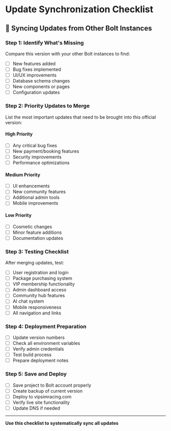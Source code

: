 # Update Synchronization Checklist

## 🔄 Syncing Updates from Other Bolt Instances

### Step 1: Identify What's Missing
Compare this version with your other Bolt instances to find:
- [ ] New features added
- [ ] Bug fixes implemented
- [ ] UI/UX improvements
- [ ] Database schema changes
- [ ] New components or pages
- [ ] Configuration updates

### Step 2: Priority Updates to Merge
List the most important updates that need to be brought into this official version:

#### High Priority
- [ ] Any critical bug fixes
- [ ] New payment/booking features
- [ ] Security improvements
- [ ] Performance optimizations

#### Medium Priority
- [ ] UI enhancements
- [ ] New community features
- [ ] Additional admin tools
- [ ] Mobile improvements

#### Low Priority
- [ ] Cosmetic changes
- [ ] Minor feature additions
- [ ] Documentation updates

### Step 3: Testing Checklist
After merging updates, test:
- [ ] User registration and login
- [ ] Package purchasing system
- [ ] VIP membership functionality
- [ ] Admin dashboard access
- [ ] Community hub features
- [ ] AI chat system
- [ ] Mobile responsiveness
- [ ] All navigation and links

### Step 4: Deployment Preparation
- [ ] Update version numbers
- [ ] Check all environment variables
- [ ] Verify admin credentials
- [ ] Test build process
- [ ] Prepare deployment notes

### Step 5: Save and Deploy
- [ ] Save project to Bolt account properly
- [ ] Create backup of current version
- [ ] Deploy to vipsimracing.com
- [ ] Verify live site functionality
- [ ] Update DNS if needed

---
**Use this checklist to systematically sync all updates**